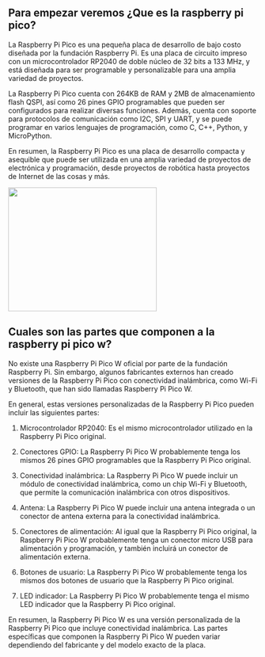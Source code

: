 ## Para empezar veremos ¿Que es la raspberry pi pico?

La Raspberry Pi Pico es una pequeña placa de desarrollo de bajo costo diseñada por la fundación Raspberry Pi. Es una placa de circuito impreso con un microcontrolador RP2040 de doble núcleo de 32 bits a 133 MHz, y está diseñada para ser programable y personalizable para una amplia variedad de proyectos.

La Raspberry Pi Pico cuenta con 264KB de RAM y 2MB de almacenamiento flash QSPI, así como 26 pines GPIO programables que pueden ser configurados para realizar diversas funciones. Además, cuenta con soporte para protocolos de comunicación como I2C, SPI y UART, y se puede programar en varios lenguajes de programación, como C, C++, Python, y MicroPython.

En resumen, la Raspberry Pi Pico es una placa de desarrollo compacta y asequible que puede ser utilizada en una amplia variedad de proyectos de electrónica y programación, desde proyectos de robótica hasta proyectos de Internet de las cosas y más.

<a><img src="https://user-images.githubusercontent.com/112134604/225466320-37058ca3-8d43-4f74-a2d6-4681229017f5.png" width="300" height="250"/></a>

## Cuales son las partes que componen a la raspberry pi pico w?

No existe una Raspberry Pi Pico W oficial por parte de la fundación Raspberry Pi. Sin embargo, algunos fabricantes externos han creado versiones de la Raspberry Pi Pico con conectividad inalámbrica, como Wi-Fi y Bluetooth, que han sido llamadas Raspberry Pi Pico W.

En general, estas versiones personalizadas de la Raspberry Pi Pico pueden incluir las siguientes partes:

1. Microcontrolador RP2040: Es el mismo microcontrolador utilizado en la Raspberry Pi Pico original.

2. Conectores GPIO: La Raspberry Pi Pico W probablemente tenga los mismos 26 pines GPIO programables que la Raspberry Pi Pico original.

3. Conectividad inalámbrica: La Raspberry Pi Pico W puede incluir un módulo de conectividad inalámbrica, como un chip Wi-Fi y Bluetooth, que permite la comunicación inalámbrica con otros dispositivos.

4. Antena: La Raspberry Pi Pico W puede incluir una antena integrada o un conector de antena externa para la conectividad inalámbrica.

5. Conectores de alimentación: Al igual que la Raspberry Pi Pico original, la Raspberry Pi Pico W probablemente tenga un conector micro USB para alimentación y programación, y también incluirá un conector de alimentación externa.

6. Botones de usuario: La Raspberry Pi Pico W probablemente tenga los mismos dos botones de usuario que la Raspberry Pi Pico original.

7. LED indicador: La Raspberry Pi Pico W probablemente tenga el mismo LED indicador que la Raspberry Pi Pico original.

En resumen, la Raspberry Pi Pico W es una versión personalizada de la Raspberry Pi Pico que incluye conectividad inalámbrica. Las partes específicas que componen la Raspberry Pi Pico W pueden variar dependiendo del fabricante y del modelo exacto de la placa.

